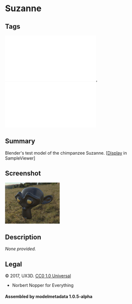 # Suzanne

## Tags

![core](../../Models-core.md), ![testing](../../Models-testing.md)

## Summary

Blender's test model of the chimpanzee Suzanne. [[Display](https://github.khronos.org/glTF-Sample-Viewer-Release/?model=https://raw.GithubUserContent.com/DRx3D/glTF-Sample-Assets/main/./Models/Suzanne/glTF/Suzanne.gltf) in SampleViewer]

## Screenshot

![screenshot](screenshot/screenshot.jpg)

## Description

_None provided._

## Legal

&copy; 2017, UX3D. [CC0 1.0 Universal](https://creativecommons.org/publicdomain/zero/1.0/legalcode)

 - Norbert Nopper for Everything

#### Assembled by modelmetadata 1.0.5-alpha
